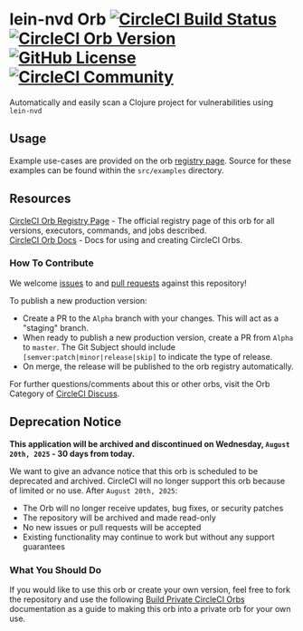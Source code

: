 # lein-nvd Orb [![CircleCI Build Status](https://circleci.com/gh/CircleCI-Public/lein-nvd_orb.svg?style=shield "CircleCI Build Status")](https://circleci.com/gh/CircleCI-Public/lein-nvd_orb) [![CircleCI Orb Version](https://badges.circleci.com/orbs/circleci/lein-nvd.svg)](https://circleci.com/orbs/registry/orb/circleci/lein-nvd) [![GitHub License](https://img.shields.io/badge/license-MIT-blue.svg)](https://raw.githubusercontent.com/CircleCI-Public/lein-nvd_orb/master/LICENSE) [![CircleCI Community](https://img.shields.io/badge/community-CircleCI%20Discuss-343434.svg)](https://discuss.circleci.com/c/ecosystem/orbs)

Automatically and easily scan a Clojure project for vulnerabilities using `lein-nvd`

## Usage

Example use-cases are provided on the orb [registry page](https://circleci.com/orbs/registry/orb/circleci/lein-nvd#usage-examples). Source for these examples can be found within the `src/examples` directory.


## Resources

[CircleCI Orb Registry Page](https://circleci.com/orbs/registry/orb/circleci/lein-nvd) - The official registry page of this orb for all versions, executors, commands, and jobs described.  
[CircleCI Orb Docs](https://circleci.com/docs/2.0/orb-intro/#section=configuration) - Docs for using and creating CircleCI Orbs.  

### How To Contribute

We welcome [issues](https://github.com/CircleCI-Public/lein-nvd_orb/issues) to and [pull requests](https://github.com/CircleCI-Public/lein-nvd_orb/pulls) against this repository!

To publish a new production version:
* Create a PR to the `Alpha` branch with your changes. This will act as a "staging" branch.
* When ready to publish a new production version, create a PR from `Alpha` to `master`. The Git Subject should include `[semver:patch|minor|release|skip]` to indicate the type of release.
* On merge, the release will be published to the orb registry automatically.

For further questions/comments about this or other orbs, visit the Orb Category of [CircleCI Discuss](https://discuss.circleci.com/c/orbs).

## Deprecation Notice

**This application will be archived and discontinued on Wednesday, `August 20th, 2025` - 30 days from today.**

We want to give an advance notice that this orb is scheduled to be deprecated and archived. CircleCI will no longer support this orb because of limited or no use. After `August 20th, 2025`:

* The Orb will no longer receive updates, bug fixes, or security patches
* The repository will be archived and made read-only
* No new issues or pull requests will be accepted
* Existing functionality may continue to work but without any support guarantees

### What You Should Do

If you would like to use this orb or create your own version, feel free to fork the repository and use the following [Build Private CircleCI Orbs](https://circleci.com/blog/building-private-orbs/) documentation as a guide to making this orb into a private orb for your own use.
